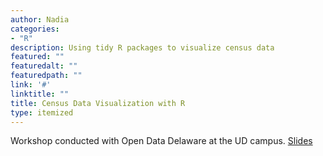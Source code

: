 ```yaml
---
author: Nadia
categories:
- "R"
description: Using tidy R packages to visualize census data
featured: ""
featuredalt: ""
featuredpath: ""
link: '#'
linktitle: ""
title: Census Data Visualization with R 
type: itemized
---
```


Workshop conducted with Open Data Delaware at the UD campus. 
[Slides](https://nadiantony.netlify.com/slides/presentation.html)
